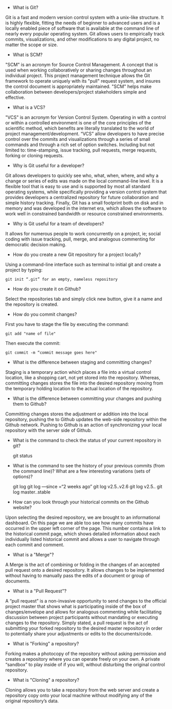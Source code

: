 - What is Git?

Git is a fast and modern version control system with a unix-like structure.  It is highly flexible, fitting the needs of beginner to advanced users and is a locally enabled piece of software that is available at the command line of nearly every popular operating system.  Git allows users to empirically track commits, visualizations, and other modifications to any digital project, no matter the scope or size. 


- What is SCM?

"SCM" is an acronym for Source Control Management.  A concept that is used when working collaboratively or sharing changes throughout an individual project. This project management technique allows the Git framework to operate uniquely with its "pull" request system, and insures the control document is appropriately maintained. "SCM" helps make collaboration between developers/project stakeholders simple and effective. 


- What is a VCS?

"VCS" is an acronym for Version Control System.  Operating in with a control or within a controlled environment is one of the core principles of the scientific method, which benefits are literally translated to the world of project management/development. “VCS” allow developers to have precise control over the commits and visualizations through a series of small commands and through a rich set of option switches. Including but not limited to: time-stamping, issue tracking, pull requests, merge requests, forking or cloning requests.  


- Why is Git useful for a developer?

Git allows developers to quickly see who, what, when, where, and why a change or series of edits was made on the local command-line level.  It is a flexible tool that is easy to use and is supported by most all standard operating systems, while specifically providing a version control system that provides developers a centralized repository for future collaboration and simple history tracking. Finally, Git has a small footprint both on disk and in memory and was developed in the internet era, which allows the software to work well in constrained bandwidth or resource constrained environments. 


- Why is Git useful for a team of developers?

It allows for numerous people to work concurrently on a project, ie; social coding with issue tracking, pull, merge, and analogous commenting for democratic decision making.  


- How do you create a new Git repository for a project locally?

Using a command-line interface such as terminal to initial git and create a project by typing:

    git init “.git” for an empty, nameless repository


- How do you create it on Github?

Select the repositories tab and simply click new button, give it a name and the repository is created. 


- How do you commit changes?

First you have to stage the file by executing the command:

    git add "name of file"

Then execute the commit:

    git commit -m “commit message goes here"


- What is the difference between staging and committing changes?

Staging is a temporary action which places a file into a virtual control location, like a shopping cart, not yet stored into the repository.  Whereas, committing changes stores the file into the desired repository moving from the temporary holding location to the actual location of the repository. 

- What is the difference between committing your changes and pushing them to Github?

Committing changes stores the adjustment or addition into the local repository, pushing the to Github updates the web-side repository within the Github network. Pushing to Github is an action of synchronizing your local repository with the server side of Github.


- What is the command to check the status of your current repository in git?

    git status


- What is the command to see the history of your previous commits (from the command line)?  What are a few interesting variations (sets of options)?

    git log 
    git log —since =“2 weeks ago”
    git log v2.5..v2.6
    git log v2.5..
    git log master..stable		


- How can you look through your historical commits on the Github website?

Upon selecting the desired repository, we are brought to an informational dashboard. On this page we are able too see how many commits have occurred in the upper left corner of the page.  This number contains a link to the historical commit page, which shows detailed information about each individually listed historical commit and allows a user to navigate through each commit and comment. 

- What is a "Merge"?

A Merge is the act of combining or folding in the changes of an accepted pull request onto a desired repository.  It allows changes to be implemented without having to manually pass the edits of a document or group of documents. 

- What is a "Pull Request"?

A “pull request” is a non-invasive opportunity to send changes to the official project master that shows what is participating inside of the box of changes/envelope and allows for analogous commenting while facilitating discussion between project participants without mandating or executing changes to the repository. Simply stated, a pull request is the act of submitting your forked repository to the desired master repository in order to potentially share your adjustments or edits to the documents/code.

- What is "Forking" a repository?

Forking makes a photocopy of the repository without asking permission and creates a repository where you can operate freely on your own. A private “sandbox” to play inside of if you will, without disturbing the original control repository. 

- What is "Cloning" a repository?

Cloning allows you to take a repository from the web server and create a repository copy onto your local machine without modifying any of the original repository’s data.  